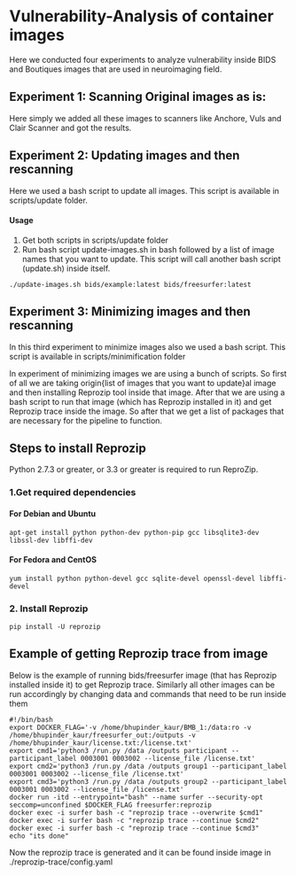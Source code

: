 # Vulnerability-Analysis of container images

Here we conducted four experiments to analyze vulnerability inside
BIDS and Boutiques images that are used in neuroimaging field.

## Experiment 1: Scanning Original images as is:
Here simply we added all these images to scanners like Anchore,
Vuls and Clair Scanner and got the results.

## Experiment 2: Updating images and then rescanning
Here we used a bash script to update all images. This script is
available in scripts/update folder. 
#### Usage 
1. Get both scripts in scripts/update folder
2. Run bash script update-images.sh in bash followed by a list
of image names that you want to update. This script will
call another bash script (update.sh) inside itself.
```
./update-images.sh bids/example:latest bids/freesurfer:latest
```
## Experiment 3: Minimizing images and then rescanning
In this third experiment to minimize images also we used a bash script.
This script is available in scripts/minimification folder

In experiment of minimizing images we are using a bunch of scripts.
So first of all we are taking origin{list of images that you want to update}al image and then installing
Reprozip tool inside that image. After that we are using a bash script
to run that image (which has Reprozip installed in it) and get
Reprozip trace inside the image. So after that we get a list of
packages that are necessary for the pipeline to function.

## Steps to install Reprozip
Python 2.7.3 or greater, or 3.3 or greater is required to run ReproZip.
### 1.Get required dependencies
#### For Debian and Ubuntu
```
apt-get install python python-dev python-pip gcc libsqlite3-dev libssl-dev libffi-dev

```
#### For Fedora and CentOS
```
yum install python python-devel gcc sqlite-devel openssl-devel libffi-devel
```
### 2. Install Reprozip
```
pip install -U reprozip
```
## Example of getting Reprozip trace from image
Below is the example of running bids/freesurfer image (that has Reprozip installed inside it) to get Reprozip trace. Similarly all other images can be run accordingly by changing data and commands that need to be run inside them
```
#!/bin/bash
export DOCKER_FLAG='-v /home/bhupinder_kaur/BMB_1:/data:ro -v /home/bhupinder_kaur/freesurfer_out:/outputs -v /home/bhupinder_kaur/license.txt:/license.txt'
export cmd1='python3 /run.py /data /outputs participant --participant_label 0003001 0003002 --license_file /license.txt'
export cmd2='python3 /run.py /data /outputs group1 --participant_label 0003001 0003002 --license_file /license.txt'
export cmd3='python3 /run.py /data /outputs group2 --participant_label 0003001 0003002 --license_file /license.txt'
docker run -itd --entrypoint="bash" --name surfer --security-opt seccomp=unconfined $DOCKER_FLAG freesurfer:reprozip
docker exec -i surfer bash -c "reprozip trace --overwrite $cmd1"
docker exec -i surfer bash -c "reprozip trace --continue $cmd2"
docker exec -i surfer bash -c "reprozip trace --continue $cmd3"
echo "its done"

```
Now the reprozip trace is generated and it can be found inside image in ./reprozip-trace/config.yaml
